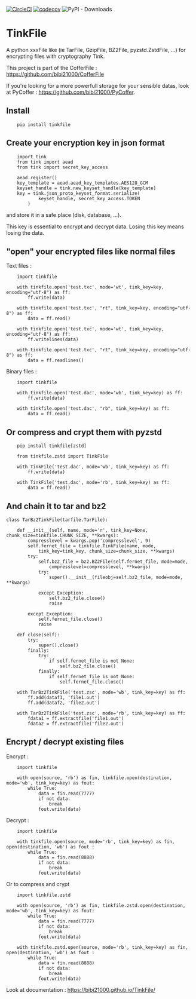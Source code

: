 [![CircleCI](https://dl.circleci.com/status-badge/img/gh/bibi21000/TinkFile/tree/main.svg?style=svg)](https://dl.circleci.com/status-badge/redirect/gh/bibi21000/TinkFile/tree/main)
[![codecov](https://codecov.io/gh/bibi21000/TinkFile/graph/badge.svg?token=4124GIOJAK)](https://codecov.io/gh/bibi21000/TinkFile)
![PyPI - Downloads](https://img.shields.io/pypi/dm/tinkfile)

# TinkFile

A python xxxFile like (ie TarFile, GzipFile, BZ2File, pyzstd.ZstdFile, ...)
for encrypting files with cryptography Tink.

This project is part of the CofferFile : https://github.com/bibi21000/CofferFile

If you're looking for a more powerfull storage for your sensible datas,
look at PyCoffer : https://github.com/bibi21000/PyCoffer.


## Install

```
    pip install tinkfile
```

## Create your encryption key in json format

```
    import tink
    from tink import aead
    from tink import secret_key_access

    aead.register()
    key_template = aead.aead_key_templates.AES128_GCM
    keyset_handle = tink.new_keyset_handle(key_template)
    key = tink.json_proto_keyset_format.serialize(
            keyset_handle, secret_key_access.TOKEN
        )

```
and store it in a safe place (disk, database, ...).

This key is essential to encrypt and decrypt data.
Losing this key means losing the data.

## "open" your encrypted files like normal files

Text files :

```
    import tinkfile

    with tinkfile.open('test.txc', mode='wt', tink_key=key, encoding="utf-8") as ff:
        ff.write(data)

    with tinkfile.open('test.txc', "rt", tink_key=key, encoding="utf-8") as ff:
        data = ff.read()

    with tinkfile.open('test.txc', mode='wt', tink_key=key, encoding="utf-8") as ff:
        ff.writelines(data)

    with tinkfile.open('test.txc', "rt", tink_key=key, encoding="utf-8") as ff:
        data = ff.readlines()
```

Binary files :

```
    import tinkfile

    with tinkfile.open('test.dac', mode='wb', tink_key=key) as ff:
        ff.write(data)

    with tinkfile.open('test.dac', "rb", tink_key=key) as ff:
        data = ff.read()
```

## Or compress and crypt them with pyzstd

```
    pip install tinkfile[zstd]
```

```
    from tinkfile.zstd import TinkFile

    with TinkFile('test.dac', mode='wb', tink_key=key) as ff:
        ff.write(data)

    with TinkFile('test.dac', mode='rb', tink_key=key) as ff:
        data = ff.read()
```

## And chain it to tar and bz2

```
class TarBz2TinkFile(tarfile.TarFile):

    def __init__(self, name, mode='r', tink_key=None, chunk_size=tinkfile.CHUNK_SIZE, **kwargs):
        compresslevel = kwargs.pop('compresslevel', 9)
        self.fernet_file = tinkfile.TinkFile(name, mode,
            tink_key=tink_key, chunk_size=chunk_size, **kwargs)
        try:
            self.bz2_file = bz2.BZ2File(self.fernet_file, mode=mode,
                compresslevel=compresslevel, **kwargs)
            try:
                super().__init__(fileobj=self.bz2_file, mode=mode, **kwargs)

            except Exception:
                self.bz2_file.close()
                raise

        except Exception:
            self.fernet_file.close()
            raise

    def close(self):
        try:
            super().close()
        finally:
            try:
                if self.fernet_file is not None:
                    self.bz2_file.close()
            finally:
                if self.fernet_file is not None:
                    self.fernet_file.close()

    with TarBz2TinkFile('test.zsc', mode='wb', tink_key=key) as ff:
        ff.add(dataf1, 'file1.out')
        ff.add(dataf2, 'file2.out')

    with TarBz2TinkFile('test.zsc', mode='rb', tink_key=key) as ff:
        fdata1 = ff.extractfile('file1.out')
        fdata2 = ff.extractfile('file2.out')
```

## Encrypt / decrypt existing files

Encrypt :
```
    import tinkfile

    with open(source, 'rb') as fin, tinkfile.open(destination, mode='wb', tink_key=key) as fout:
        while True:
            data = fin.read(7777)
            if not data:
                break
            fout.write(data)
```

Decrypt :
```
    import tinkfile

    with tinkfile.open(source, mode='rb', tink_key=key) as fin, open(destination, 'wb') as fout :
        while True:
            data = fin.read(8888)
            if not data:
                break
            fout.write(data)
```

Or to compress and crypt

```
    import tinkfile.zstd

    with open(source, 'rb') as fin, tinkfile.zstd.open(destination, mode='wb', tink_key=key) as fout:
        while True:
            data = fin.read(7777)
            if not data:
                break
            fout.write(data)

    with tinkfile.zstd.open(source, mode='rb', tink_key=key) as fin, open(destination, 'wb') as fout :
        while True:
            data = fin.read(8888)
            if not data:
                break
            fout.write(data)
```

Look at documentation : https://bibi21000.github.io/TinkFile/

